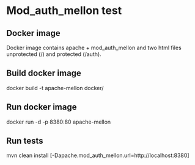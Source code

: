 # Mod_auth_mellon test

## Docker image

Docker image contains apache + mod_auth_mellon and two html files unprotected (/) and protected (/auth).
 
## Build docker image

docker build -t apache-mellon docker/

## Run docker image

docker run -d -p 8380:80 apache-mellon

## Run tests

mvn clean install [-Dapache.mod_auth_mellon.url=http://localhost:8380]